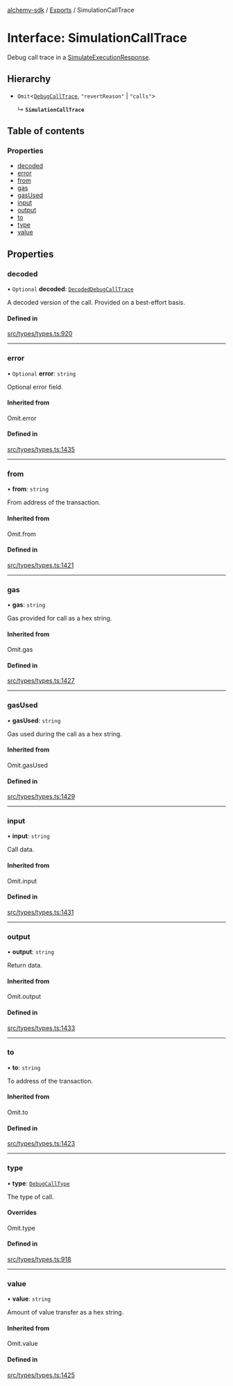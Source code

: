 [alchemy-sdk](../README.md) / [Exports](../modules.md) / SimulationCallTrace

# Interface: SimulationCallTrace

Debug call trace in a [SimulateExecutionResponse](SimulateExecutionResponse.md).

## Hierarchy

- `Omit`<[`DebugCallTrace`](DebugCallTrace.md), ``"revertReason"`` \| ``"calls"``\>

  ↳ **`SimulationCallTrace`**

## Table of contents

### Properties

- [decoded](SimulationCallTrace.md#decoded)
- [error](SimulationCallTrace.md#error)
- [from](SimulationCallTrace.md#from)
- [gas](SimulationCallTrace.md#gas)
- [gasUsed](SimulationCallTrace.md#gasused)
- [input](SimulationCallTrace.md#input)
- [output](SimulationCallTrace.md#output)
- [to](SimulationCallTrace.md#to)
- [type](SimulationCallTrace.md#type)
- [value](SimulationCallTrace.md#value)

## Properties

### decoded

• `Optional` **decoded**: [`DecodedDebugCallTrace`](DecodedDebugCallTrace.md)

A decoded version of the call. Provided on a best-effort basis.

#### Defined in

[src/types/types.ts:920](https://github.com/alchemyplatform/alchemy-sdk-js/blob/5cfa150/src/types/types.ts#L920)

___

### error

• `Optional` **error**: `string`

Optional error field.

#### Inherited from

Omit.error

#### Defined in

[src/types/types.ts:1435](https://github.com/alchemyplatform/alchemy-sdk-js/blob/5cfa150/src/types/types.ts#L1435)

___

### from

• **from**: `string`

From address of the transaction.

#### Inherited from

Omit.from

#### Defined in

[src/types/types.ts:1421](https://github.com/alchemyplatform/alchemy-sdk-js/blob/5cfa150/src/types/types.ts#L1421)

___

### gas

• **gas**: `string`

Gas provided for call as a hex string.

#### Inherited from

Omit.gas

#### Defined in

[src/types/types.ts:1427](https://github.com/alchemyplatform/alchemy-sdk-js/blob/5cfa150/src/types/types.ts#L1427)

___

### gasUsed

• **gasUsed**: `string`

Gas used during the call as a hex string.

#### Inherited from

Omit.gasUsed

#### Defined in

[src/types/types.ts:1429](https://github.com/alchemyplatform/alchemy-sdk-js/blob/5cfa150/src/types/types.ts#L1429)

___

### input

• **input**: `string`

Call data.

#### Inherited from

Omit.input

#### Defined in

[src/types/types.ts:1431](https://github.com/alchemyplatform/alchemy-sdk-js/blob/5cfa150/src/types/types.ts#L1431)

___

### output

• **output**: `string`

Return data.

#### Inherited from

Omit.output

#### Defined in

[src/types/types.ts:1433](https://github.com/alchemyplatform/alchemy-sdk-js/blob/5cfa150/src/types/types.ts#L1433)

___

### to

• **to**: `string`

To address of the transaction.

#### Inherited from

Omit.to

#### Defined in

[src/types/types.ts:1423](https://github.com/alchemyplatform/alchemy-sdk-js/blob/5cfa150/src/types/types.ts#L1423)

___

### type

• **type**: [`DebugCallType`](../enums/DebugCallType.md)

The type of call.

#### Overrides

Omit.type

#### Defined in

[src/types/types.ts:918](https://github.com/alchemyplatform/alchemy-sdk-js/blob/5cfa150/src/types/types.ts#L918)

___

### value

• **value**: `string`

Amount of value transfer as a hex string.

#### Inherited from

Omit.value

#### Defined in

[src/types/types.ts:1425](https://github.com/alchemyplatform/alchemy-sdk-js/blob/5cfa150/src/types/types.ts#L1425)
